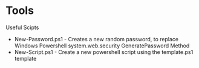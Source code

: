 # Tools
Useful Scipts
*  New-Password.ps1  - Creates a new random password, to replace Windows Powershell system.web.security GeneratePassword Method
*  New-Script.ps1    - Create a new powershell script using the template.ps1 template
